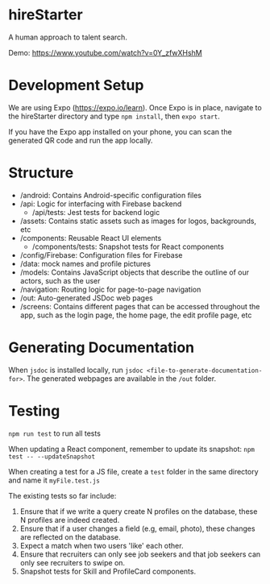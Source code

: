 # hireStarter
A human approach to talent search.

Demo: https://www.youtube.com/watch?v=0Y_zfwXHshM

# Development Setup
We are using Expo (https://expo.io/learn).
Once Expo is in place, navigate to the hireStarter directory and type `npm install`, then `expo start`.

If you have the Expo app installed on your phone, you can scan the generated QR code and run the app locally.

# Structure
- /android: Contains Android-specific configuration files
- /api: Logic for interfacing with Firebase backend
  - /api/tests: Jest tests for backend logic
- /assets: Contains static assets such as images for logos, backgrounds, etc
- /components: Reusable React UI elements
  - /components/tests: Snapshot tests for React components
- /config/Firebase: Configuration files for Firebase
- /data: mock names and profile pictures
- /models: Contains JavaScript objects that describe the outline of our actors, such as the user
- /navigation: Routing logic for page-to-page navigation
- /out: Auto-generated JSDoc web pages
- /screens: Contains different pages that can be accessed throughout the app, such as the login page, the home page, the edit profile page, etc

# Generating Documentation
When `jsdoc` is installed locally, run `jsdoc <file-to-generate-documentation-for>`.
The generated webpages are available in the `/out` folder.

# Testing
`npm run test` to run all tests

When updating a React component, remember to update its snapshot: `npm test -- --updateSnapshot`

When creating a test for a JS file, create a `test` folder in the same directory and name it `myFile.test.js`

The existing tests so far include:
1) Ensure that if we write a query create N profiles on the database, these N profiles are indeed created.
2) Ensure that if a user changes a field (e.g, email, photo), these changes are reflected on the database.
3) Expect a match when two users 'like' each other.
4) Ensure that recruiters can only see job seekers and that job seekers can only see recruiters to swipe on. 
5) Snapshot tests for Skill and ProfileCard components.
